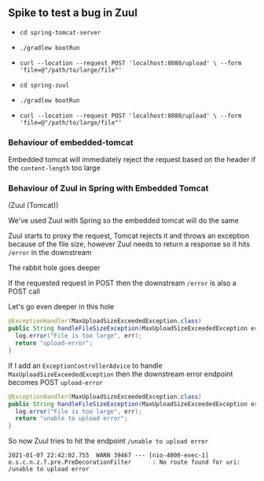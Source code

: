 ## Spike to test a bug in Zuul

- `cd spring-tomcat-server`
- `./gradlew bootRun`
- `curl --location --request POST 'localhost:8080/upload' \
--form 'file=@"/path/to/large/file"'`

- `cd spring-zuul`
- `./gradlew bootRun`
- `curl --location --request POST 'localhost:8080/upload' \
--form 'file=@"/path/to/large/file"'`

### Behaviour of embedded-tomcat

Embedded tomcat will immediately reject the request based on the header if the `content-length` too large

### Behaviour of Zuul in Spring with Embedded Tomcat

(Zuul (Tomcat))

We've used Zuul with Spring so the embedded tomcat will do the same

Zuul starts to proxy the request, Tomcat rejects it and throws an exception 
because of the file size, however Zuul needs to return a 
response so it hits `/error` in the downstream

The rabbit hole goes deeper

If the requested request in POST then the downstream `/error` is also a POST call

Let's go even deeper in this hole

```java
@ExceptionHandler(MaxUploadSizeExceededException.class)
public String handleFileSizeException(MaxUploadSizeExceededException err) {
  log.error("File is too large", err);
  return "upload-error";
}
```

If I add an `ExceptionControllerAdvice` to handle `MaxUploadSizeExceededException` then 
the downstream error endpoint becomes POST `upload-error`

```java
@ExceptionHandler(MaxUploadSizeExceededException.class)
public String handleFileSizeException(MaxUploadSizeExceededException err) {
  log.error("File is too large", err);
  return "unable to upload error";
}
```

So now Zuul tries to hit the endpoint `/unable to upload error`

```
2021-01-07 22:42:02.755  WARN 39467 --- [nio-4000-exec-1] o.s.c.n.z.f.pre.PreDecorationFilter      : No route found for uri: /unable to upload error
```


